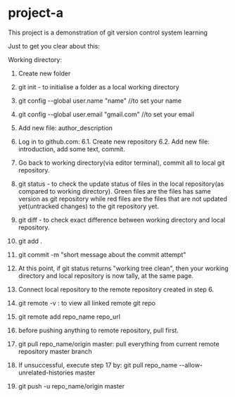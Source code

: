 # project-a
This project is a demonstration of git version control system learning


Just to get you clear about this:

Working directory:
1. Create new folder
2. git init - to initialise a folder as a local working directory
3. git config --global user.name "name" //to set your name
4. git config --global user.email "gmail.com" //to set your email
5. Add new file: author_description

6. Log in to github.com:
6.1. Create new repository
6.2. Add new file: introduction, add some text, commit.

7. Go back to working directory(via editor terminal), commit all  to local git repository.
8. git status - to check the update status of files in the local repository(as compared to working directory). Green files are the files has same version as git repository while red files are the files that are not updated yet(untracked changes) to the git repository yet.
9. git diff - to check exact difference between working directory and local repository.
10. git add .
11. git commit -m "short message about the commit attempt"
12. At this point, if git status returns "working tree clean", then your working directory and local repository is now tally, at the same page.

13. Connect local repository to the remote repository created in step 6.
14. git remote -v : to view all linked remote git repo
15. git remote add repo_name repo_url
16. before pushing anything to remote repository, pull first.
17. git pull repo_name/origin master: pull everything from current remote repository master branch
18. If unsuccessful, execute step 17 by: git pull repo_name --allow-unrelated-histories master
19. git push -u repo_name/origin master

 


